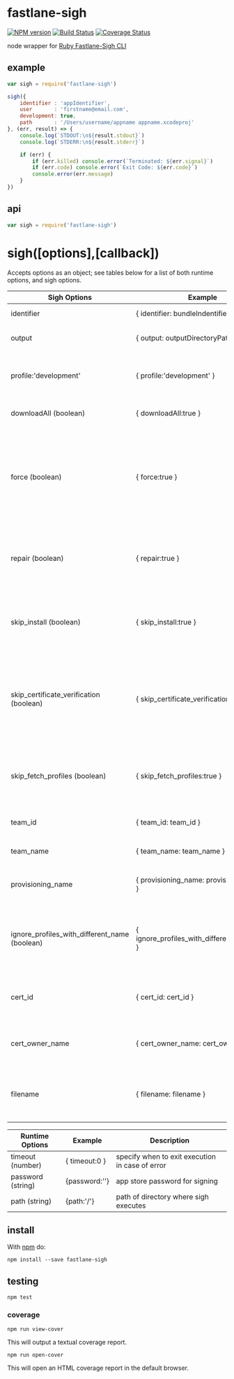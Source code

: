 # fastlane-sigh

[![NPM version](https://badge.fury.io/js/fastlane-sigh.png)](http://badge.fury.io/js/fastlane-sigh)
[![Build Status](https://travis-ci.org/Georgette/fastlane-sigh.svg?branch=master)](https://travis-ci.org/Georgette/fastlane-sigh)
[![Coverage Status](https://coveralls.io/repos/Georgette/fastlane-sigh/badge.png?branch=master)](https://coveralls.io/r/Georgette/fastlane-sigh?branch=master)

node wrapper for [Ruby Fastlane-Sigh CLI](https://github.com/fastlane/sigh)

## example

```javascript
var sigh = require('fastlane-sigh')

sigh({
    identifier : 'appIdentifier',
    user       : 'firstname@email.com',
    development: true,
    path       : '/Users/username/appname appname.xcodeproj'
}, (err, result) => {
    console.log(`STDOUT:\n${result.stdout}`)
    console.log(`STDERR:\n${result.stderr}`)

    if (err) {
        if (err.killed) console.error(`Terminated: ${err.signal}`)
        if (err.code) console.error(`Exit Code: ${err.code}`)
        console.error(err.message)
    }
})
```

## api


```javascript
var sigh = require('fastlane-sigh')

```
# sigh([options],[callback])

Accepts options as an object; see tables below for a list of both runtime options, and sigh options.

|Sigh Options |Example|Description|Command Executed|
|-------------|-------|-----------|----------------|
| identifier  | { identifier: bundleIndentifier } | sets bundle identifier  | -a {bundleIndentifier} |
| output      | { output: outputDirectoryPath } | generates the profile in a specific directory | -o {outputDirectoryPath} |                                                                                                                  | user (string)       |  { user:username } | sets username | -u {user} |                                                                                                                                                                           | profile:'adhoc' | { profile:'adhoc' } | generate an Ad Hoc profile instead of an App Store profile | --adhoc |
| profile:'development' | { profile:'development' } | generate an development profile instead of an App Store profile | --development |
| downloadAll (boolean) | { downloadAll:true } | downloads all provisioning profiles                                                                                                                                                               | --download_all |
| force (boolean)       | { force:true }  | force the provisioning profile to be renewed regardless of its state. Provides a profile with the maximum lifetime and also adds all available devices to this profile. | --force |
| repair (boolean) | { repair:true } | automatically repair all your existing provisioning profiles which are expired or just invalid | repair |
| skip_install (boolean) | { skip_install:true } | By default, the certificate will be added on your local machine. Setting this flag will skip this action | --skip_install |
| skip_certificate_verification (boolean) | { skip_certificate_verification:true } | Skips the verification of the certificates for every existing profiles. This will make sure the provisioning profile can be used on the local machine | --skip_certificate_verification |
| skip_fetch_profiles (boolean) | { skip_fetch_profiles:true } | Skips the verification of existing profiles which is useful if you have thousands of profiles | --skip_fetch_profiles |
| team_id | { team_id: team_id } | The ID of your team if you're in multiple teams | --team_id {team_id} |
| team_name | { team_name: team_name } | The name of your team if you're in multiple teams | --team_name {team_name} |
| provisioning_name | { provisioning_name: provisioning_name } |  The name of the profile that is used on the Apple Developer Portal | --provisioning_name {provisioning_name} |
| ignore_profiles_with_different_name (boolean) | { ignore_profiles_with_different_name:true } | Use in combination with `provisioning_name` - when true only profiles matching this exact name will be downloaded | --ignore_profiles_with_different_name |
| cert_id | { cert_id: cert_id } | The ID of the code signing certificate to use (e.g. 78ADL6LVAA) | --cert_id {cert_id} |
| cert_owner_name  | { cert_owner_name: cert_owner_name } | The certificate name to use for new profiles, or to renew with. (e.g. "Felix Krause") | --cert_owner_name {cert_owner_name} |
| filename  | { filename: filename } | Filename to use for the generated provisioning profile (must include .mobileprovision) | --filename {filename} |


|Runtime Options |Example|Description|
|----------------|-------|-----------|
|timeout (number)| { timeout:0 } | specify when to exit execution in case of error |
|password (string)| {password:''} | app store password for signing|
|path (string)| {path:'/'} | path of directory where sigh executes|

## install

With [npm](https://npmjs.org) do:

```
npm install --save fastlane-sigh
```

## testing

`npm test`

### coverage

`npm run view-cover`

This will output a textual coverage report.

`npm run open-cover`

This will open an HTML coverage report in the default browser.
